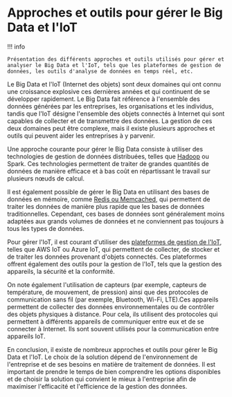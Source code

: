 # **Approches et outils pour gérer le Big Data et l'IoT**

!!! info

    Présentation des différents approches et outils utilisés pour gérer et analyser le Big Data et l'IoT, tels que les plateformes de gestion de données, les outils d'analyse de données en temps réel, etc.


Le Big Data et l'IoT (Internet des objets) sont deux domaines qui ont connu une croissance explosive ces dernières années et qui continuent de se développer rapidement. Le Big Data fait référence à l'ensemble des données générées par les entreprises, les organisations et les individus, tandis que l'IoT désigne l'ensemble des objets connectés à Internet qui sont capables de collecter et de transmettre des données. La gestion de ces deux domaines peut être complexe, mais il existe plusieurs approches et outils qui peuvent aider les entreprises à y parvenir.

Une approche courante pour gérer le Big Data consiste à utiliser des technologies de gestion de données distribuées, telles que [Hadoop](https://www.talend.com/fr/resources/what-is-hadoop) ou Spark. Ces technologies permettent de traiter de grandes quantités de données de manière efficace et à bas coût en répartissant le travail sur plusieurs nœuds de calcul.

Il est également possible de gérer le Big Data en utilisant des bases de données en mémoire, comme [Redis ou Memcached](https://fr.strephonsays.com/what-is-the-difference-between-redis-and-memcached), qui permettent de traiter les données de manière plus rapide que les bases de données traditionnelles. Cependant, ces bases de données sont généralement moins adaptées aux grands volumes de données et ne conviennent pas toujours à tous les types de données.

Pour gérer l'IoT, il est courant d'utiliser des [plateformes de gestion de l'IoT](https://iotindustriel.com/iot-iiot/les-4-plateformes-iot-les-plus-populaires), telles que AWS IoT ou Azure IoT, qui permettent de collecter, de stocker et de traiter les données provenant d'objets connectés. Ces plateformes offrent également des outils pour la gestion de l'IoT, tels que la gestion des appareils, la sécurité et la conformité.

On note également l'utilisation de capteurs (par exemple, capteurs de température, de mouvement, de pression) ainsi que des protocoles de communication sans fil (par exemple, Bluetooth, Wi-Fi, LTE).Ces appareils permettent de collecter des données environnementales ou de contrôler des objets physiques à distance. Pour cela, ils utilisent des protocoles qui permettent à différents appareils de communiquer entre eux et de se connecter à Internet. Ils sont souvent utilisés pour la communication entre appareils IoT.

En conclusion, il existe de nombreux approches et outils pour gérer le Big Data et l'IoT. Le choix de la solution dépend de l'environnement de l'entreprise et de ses besoins en matière de traitement de données. Il est important de prendre le temps de bien comprendre les options disponibles et de choisir la solution qui convient le mieux à l'entreprise afin de maximiser l'efficacité et l'efficience de la gestion des données.
